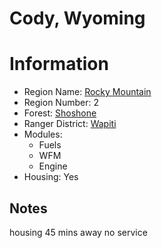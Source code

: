 
Cody, Wyoming
=============
  
# Information  
* Region Name: [Rocky Mountain]()  
* Region Number: 2  
* Forest: [Shoshone](http://www.fs.usda.gov/shoshone)  
* Ranger District: [Wapiti]()  
* Modules:  
  - Fuels  
  - WFM  
  - Engine  
* Housing: Yes  
  
## Notes

housing 45 mins away no service